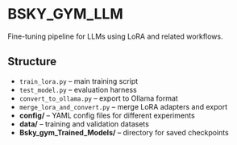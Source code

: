 # BSKY_GYM_LLM

Fine-tuning pipeline for LLMs using LoRA and related workflows.

## Structure

- `train_lora.py` – main training script  
- `test_model.py` – evaluation harness  
- `convert_to_ollama.py` – export to Ollama format  
- `merge_lora_and_convert.py` – merge LoRA adapters and export  
- **config/** – YAML config files for different experiments  
- **data/** – training and validation datasets  
- **Bsky_gym_Trained_Models/** – directory for saved checkpoints
